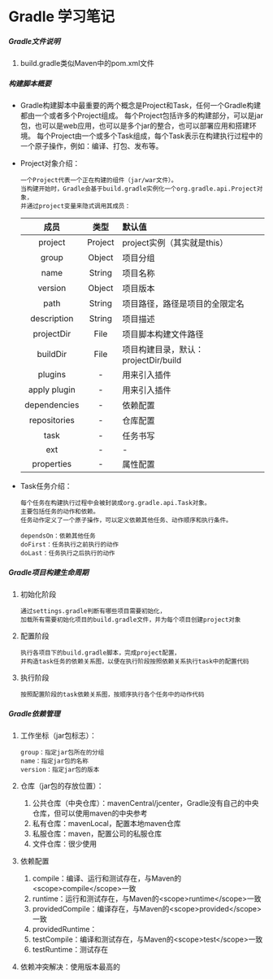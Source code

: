 # Gradle 学习笔记

##### Gradle文件说明
1. build.gradle类似Maven中的pom.xml文件


##### 构建脚本概要
+ Gradle构建脚本中最重要的两个概念是Project和Task，任何一个Gradle构建都由一个或者多个Project组成。
每个Project包括许多的构建部分，可以是jar包，也可以是web应用，也可以是多个jar的整合，也可以部署应用和搭建环境。
每个Project由一个或多个Task组成，每个Task表示在构建执行过程中的一个原子操作，例如：编译、打包、发布等。
    
+ Project对象介绍：
    
      一个Project代表一个正在构建的组件（jar/war文件）。
      当构建开始时，Gradle会基于build.gradle实例化一个org.gradle.api.Project对象，
      并通过project变量来隐式调用其成员：
        
     |成员|类型|默认值|
     |:---:|:---:|:---|
     |project|Project|project实例（其实就是this）|
     |group|Object|项目分组|
     |name|String|项目名称|
     |version|Object|项目版本|
     |path|String|项目路径，路径是项目的全限定名|
     |description|String|项目描述|
     |projectDir|File|项目脚本构建文件路径|
     |buildDir|File|项目构建目录，默认：projectDir/build|
     |plugins|-|用来引入插件|
     |apply plugin|-|用来引入插件|
     |dependencies|-|依赖配置|
     |repositories|-|仓库配置|
     |task|-|任务书写|
     |ext|-|-|
     |properties|-|属性配置|

+ Task任务介绍：

      每个任务在构建执行过程中会被封装成org.gradle.api.Task对象。
      主要包括任务的动作和依赖。
      任务动作定义了一个原子操作，可以定义依赖其他任务、动作顺序和执行条件。
      
      dependsOn：依赖其他任务
      doFirst：任务执行之前执行的动作
      doLast：任务执行之后执行的动作
      
##### Gradle项目构建生命周期
1. 初始化阶段

       通过settings.gradle判断有哪些项目需要初始化，
       加载所有需要初始化项目的build.gradle文件，并为每个项目创建project对象

2. 配置阶段

       执行各项目下的build.gradle脚本，完成project配置，
       并构造task任务的依赖关系图，以便在执行阶段按照依赖关系执行task中的配置代码

3. 执行阶段

       按照配置阶段的task依赖关系图，按顺序执行各个任务中的动作代码
       
##### Gradle依赖管理
1. 工作坐标（jar包标志）：

       group：指定jar包所在的分组
       name：指定jar包的名称
       version：指定jar包的版本
       
2. 仓库（jar包的存放位置）：
   1. 公共仓库（中央仓库）：mavenCentral/jcenter，Gradle没有自己的中央仓库，但可以使用maven的中央参考
   2. 私有仓库：mavenLocal，配置本地maven仓库
   3. 私服仓库：maven，配置公司的私服仓库
   4. 文件仓库：很少使用
   
3. 依赖配置
   1. compile：编译、运行和测试存在，与Maven的\<scope>compile\</scope>一致
   2. runtime：运行和测试存在，与Maven的\<scope>runtime\</scope>一致
   3. providedCompile：编译存在，与Maven的\<scope>provided\</scope>一致
   4. providedRuntime：
   5. testCompile：编译和测试存在，与Maven的\<scope>test\</scope>一致
   6. testRuntime：测试存在

4. 依赖冲突解决：使用版本最高的